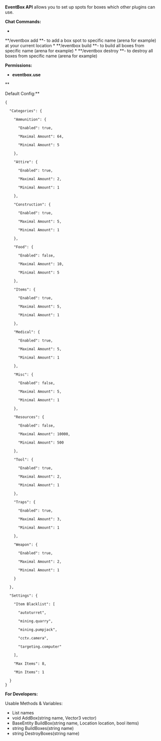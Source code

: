 **EventBox API** allows you to set up spots for boxes which other plugins can use.

**Chat Commands:**


* 
**/eventbox add <name> **- to add a box spot to specific name (arena for example) at your current location
* 
**/eventbox build <name> **- to build all boxes from specific name (arena for example)
* 
**/eventbox destroy <name> **- to destroy all boxes from specific name (arena for example)


**Permissions:**


* **eventbox.use**


**

Default Config:**

````
{

  "Categories": {

    "Ammunition": {

      "Enabled": true,

      "Maximal Amount": 64,

      "Minimal Amount": 5

    },

    "Attire": {

      "Enabled": true,

      "Maximal Amount": 2,

      "Minimal Amount": 1

    },

    "Construction": {

      "Enabled": true,

      "Maximal Amount": 5,

      "Minimal Amount": 1

    },

    "Food": {

      "Enabled": false,

      "Maximal Amount": 10,

      "Minimal Amount": 5

    },

    "Items": {

      "Enabled": true,

      "Maximal Amount": 5,

      "Minimal Amount": 1

    },

    "Medical": {

      "Enabled": true,

      "Maximal Amount": 5,

      "Minimal Amount": 1

    },

    "Misc": {

      "Enabled": false,

      "Maximal Amount": 5,

      "Minimal Amount": 1

    },

    "Resources": {

      "Enabled": false,

      "Maximal Amount": 10000,

      "Minimal Amount": 500

    },

    "Tool": {

      "Enabled": true,

      "Maximal Amount": 2,

      "Minimal Amount": 1

    },

    "Traps": {

      "Enabled": true,

      "Maximal Amount": 3,

      "Minimal Amount": 1

    },

    "Weapon": {

      "Enabled": true,

      "Maximal Amount": 2,

      "Minimal Amount": 1

    }

  },

  "Settings": {

    "Item Blacklist": [

      "autoturret",

      "mining.quarry",

      "mining.pumpjack",

      "cctv.camera",

      "targeting.computer"

    ],

    "Max Items": 8,

    "Min Items": 1

  }
}
````


**For Developers:**

Usable Methods & Variables:


* List<string> names
* void AddBox(string name, Vector3 vector)     
* BaseEntity BuildBox(string name, Location location, bool items)
* string BuildBoxes(string name)
* string DestroyBoxes(string name)